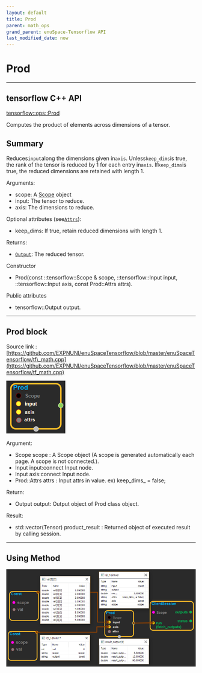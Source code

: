```yaml
--- 
layout: default 
title: Prod 
parent: math_ops 
grand_parent: enuSpace-Tensorflow API 
last_modified_date: now 
--- 
```


# Prod

---

## tensorflow C++ API

[tensorflow::ops::Prod](https://www.tensorflow.org/api_docs/cc/class/tensorflow/ops/prod)

Computes the product of elements across dimensions of a tensor.

## Summary

Reduces`input`along the dimensions given in`axis`. Unless`keep_dims`is true, the rank of the tensor is reduced by 1 for each entry in`axis`. If`keep_dims`is true, the reduced dimensions are retained with length 1.

Arguments:

* scope: A [Scope](https://www.tensorflow.org/api_docs/cc/class/tensorflow/scope.html#classtensorflow_1_1_scope) object
* input: The tensor to reduce.
* axis: The dimensions to reduce.

Optional attributes \(see[`Attrs`](https://www.tensorflow.org/api_docs/cc/struct/tensorflow/ops/max/attrs.html#structtensorflow_1_1ops_1_1_max_1_1_attrs)\):

* keep\_dims: If true, retain reduced dimensions with length 1.

Returns:

* [`Output`](https://www.tensorflow.org/api_docs/cc/class/tensorflow/output.html#classtensorflow_1_1_output): The reduced tensor.

Constructor

* Prod\(const ::tensorflow::Scope & scope, ::tensorflow::Input input, ::tensorflow::Input axis, const Prod::Attrs attrs\).

Public attributes

* tensorflow::Output output.

---

## Prod block

Source link : [https://github.com/EXPNUNI/enuSpaceTensorflow/blob/master/enuSpaceTensorflow/tf\_math.cpp](https://github.com/EXPNUNI/enuSpaceTensorflow/blob/master/enuSpaceTensorflow/tf_math.cpp)

![](../assets/math_Prod_Symbol.png)

Argument:

* Scope scope : A Scope object \(A scope is generated automatically each page. A scope is not connected.\).
* Input input:connect  Input node.
* Input axis:connect  Input node.
* Prod::Attrs attrs : Input attrs in value. ex\) keep\_dims\_ = false;

Return:

* Output output: Output object of Prod class object.

Result:

* std::vector\(Tensor\) product\_result : Returned object of executed result by calling session.

---

## Using Method

![](../assets/math_Prod_Method.png)

